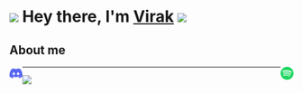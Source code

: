 # <img src="https://4.bp.blogspot.com/-Mo5sVAx6Cr8/WvpCXCDy2II/AAAAAAALZyk/C-pAm1ZWwOUzlqetruLG7qo2t637OGvtACLcBGAs/s1600/TF0005951.png" width="30px"> Hey there, I'm [Virak](https://www.youtube.com/watch?v=dQw4w9WgXcQ) <img src="https://4.bp.blogspot.com/-Mo5sVAx6Cr8/WvpCXCDy2II/AAAAAAALZyk/C-pAm1ZWwOUzlqetruLG7qo2t637OGvtACLcBGAs/s1600/TF0005951.png" width="30px">

## About me <src img="https://cdn.discordapp.com/attachments/854166599987888148/862884422130729010/HonkaiImpact3rd_023.png?v=1" width="20px">
<a href="https://dsc.gg/elaina">
  <img align="left" alt="Spotify" width="23px" src="https://raw.githubusercontent.com/Vir4k/Vir4k/main/assets/discord.svg"/>
</a>

<a href="https://open.spotify.com/user/31dgeprhew25jhawvih43qm3vhlq">
  <img align="right" alt="Spotify" width="23px" src="https://raw.githubusercontent.com/Vir4k/Vir4k/main/assets/spotify.svg"/>
</a>

---
  
<a href="https://discord.com/users/725968708358373477">
  <img height="80px" src="https://discord.c99.nl/widget/theme-3/725968708358373477.png?">
</a>
